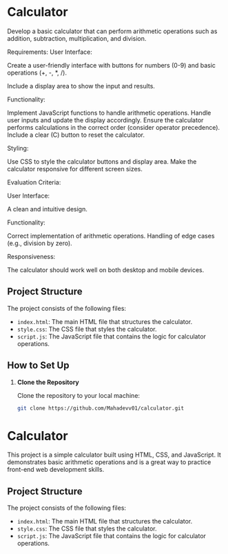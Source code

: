 # Calculator

Develop a basic calculator that can perform arithmetic operations such as addition, subtraction, multiplication, and division.

Requirements:
User Interface:

Create a user-friendly interface with buttons for numbers (0-9) and basic operations (+, -, *, /).

Include a display area to show the input and results.

Functionality:

Implement JavaScript functions to handle arithmetic operations.
Handle user inputs and update the display accordingly.
Ensure the calculator performs calculations in the correct order (consider operator precedence).
Include a clear (C) button to reset the calculator.

Styling:

Use CSS to style the calculator buttons and display area.
Make the calculator responsive for different screen sizes.

Evaluation Criteria:

User Interface:

A clean and intuitive design.

Functionality:

Correct implementation of arithmetic operations.
Handling of edge cases (e.g., division by zero).

Responsiveness:

The calculator should work well on both desktop and mobile devices.

## Project Structure

The project consists of the following files:

- `index.html`: The main HTML file that structures the calculator.
- `style.css`: The CSS file that styles the calculator.
- `script.js`: The JavaScript file that contains the logic for calculator operations.

## How to Set Up

1. **Clone the Repository**

   Clone the repository to your local machine:

   ```bash
   git clone https://github.com/Mahadevv01/calculator.git
# Calculator

This project is a simple calculator built using HTML, CSS, and JavaScript. It demonstrates basic arithmetic operations and is a great way to practice front-end web development skills.

## Project Structure

The project consists of the following files:

- `index.html`: The main HTML file that structures the calculator.
- `style.css`: The CSS file that styles the calculator.
- `script.js`: The JavaScript file that contains the logic for calculator operations.

